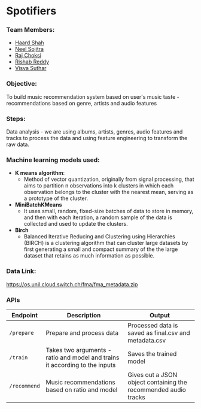 # Spotifiers   

### **Team Members**:
- [Haard Shah](http://github.com/haard19)
- [Neel Sojitra](https://github.com/nsojitra20)
- [Raj Choksi](https://github.com/rajchoksi1997)
- [Rishab Reddy](https://github.com/rishabreddyk)
- [Visva Suthar](https://github.com/visvasuthar)

### **Objective**: <br> 
To build music recommendation system based on user's music taste - recommendations based on genre, artists and audio features   

### **Steps**: <br>
Data analysis - we are using albums, artists, genres, audio features and tracks to process the data and using feature engineering to transform the raw data.   

### **Machine learning models used**:<br>   
- **K means algorithm**: 
  - Method of vector quantization, originally from signal processing, that aims to partition n observations into k clusters in which each observation belongs to the cluster with the nearest mean, serving as a prototype of the cluster. 
- **MiniBatchKMeans**
  - It uses small, random, fixed-size batches of data to store in memory, and then with each iteration, a random sample of the data is collected and used to update the clusters.
- **Birch**
  - Balanced Iterative Reducing and Clustering using Hierarchies (BIRCH) is a clustering algorithm that can cluster large datasets by first generating a small and compact summary of the the large dataset that retains as much information as possible.    


### **Data Link**: <br>
https://os.unil.cloud.switch.ch/fma/fma_metadata.zip


### **APIs**

Endpoint | Description | Output
--- | --- | --
`/prepare` | Prepare and process data | Processed data is saved as final.csv and metadata.csv   
`/train` | Takes two arguments - ratio and model and trains it according to the inputs | Saves the trained model 
`/recommend` | Music recommendations based on ratio and model | Gives out a JSON object containing the recommended audio tracks
